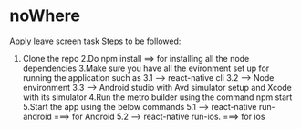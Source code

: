 # noWhere
Apply leave screen task
Steps to be followed:
1. Clone the repo
2.Do npm install ==> for installing all the node dependencies 
3.Make sure you have all the evironment set up for running the application such as
      3.1 --> react-native cli
      3.2 --> Node environment
      3.3 --> Android studio with Avd simulator setup and Xcode with its simulator
4.Run the metro builder using the command npm start
5.Start the app using the below commands
      5.1 --> react-native run-android   ===> for Android
      5.2 --> react-native run-ios.      ===> for ios
